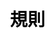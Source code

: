 ---
title: 規則
layout: toto_5/rules
description: 如何玩多多5的規則.
js: []
css: ["css/game/toto_5/toto_5.css"]
---